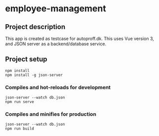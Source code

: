 # employee-management


## Project description
This app is created as testcase for autoproff.dk.
This uses Vue version 3, and JSON server as a backend/database service.
## Project setup
```
npm install
npm install -g json-server
```

### Compiles and hot-reloads for development
```
json-server --watch db.json
npm run serve
```

### Compiles and minifies for production
```
json-server --watch db.json
npm run build
```
